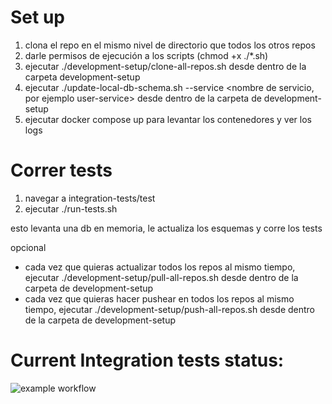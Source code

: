 # Set up

1. clona el repo en el mismo nivel de directorio que todos los otros repos
2. darle permisos de ejecución a los scripts (chmod +x ./*.sh)
3. ejecutar ./development-setup/clone-all-repos.sh desde dentro de la carpeta development-setup
4. ejecutar ./update-local-db-schema.sh --service <nombre de servicio, por ejemplo user-service> desde dentro de la carpeta de development-setup
5. ejecutar docker compose up para levantar los contenedores y ver los logs

# Correr tests

1. navegar a integration-tests/test
2. ejecutar ./run-tests.sh

esto levanta una db en memoria, le actualiza los esquemas y corre los tests

opcional
- cada vez que quieras actualizar todos los repos al mismo tiempo, ejecutar ./development-setup/pull-all-repos.sh desde dentro de la carpeta de development-setup
- cada vez que quieras hacer pushear en todos los repos al mismo tiempo, ejecutar ./development-setup/push-all-repos.sh desde dentro de la carpeta de development-setup

# Current Integration tests status:
![example workflow](https://github.com/fiufit-taller2-grupo5/development-setup/actions/workflows/main.yml/badge.svg)


